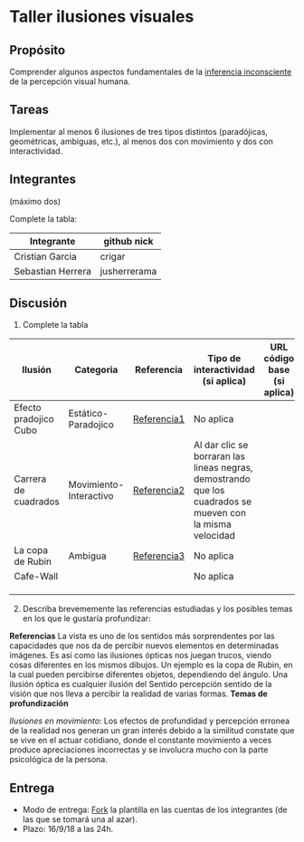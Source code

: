 # Taller ilusiones visuales

## Propósito

Comprender algunos aspectos fundamentales de la [inferencia inconsciente](https://github.com/VisualComputing/Cognitive) de la percepción visual humana.

## Tareas

Implementar al menos 6 ilusiones de tres tipos distintos (paradójicas, geométricas, ambiguas, etc.), al menos dos con movimiento y dos con interactividad.

## Integrantes
(máximo dos)

Complete la tabla:

| 		Integrante 			| github nick     |
|---------------------------|-----------------|
| Cristian Garcia   | crigar       |
| Sebastian Herrera | jusherrerama |

## Discusión

1. Complete la tabla

| Ilusión         | Categoria     | Referencia         |  Tipo de interactividad (si aplica)  | URL código base (si aplica) |
|---------------- |---------------|--------------------|--------------------------------------|-----------------------------|
|Efecto pradojico Cubo  |Estático-Paradojico |[Referencia1](https://cyt-ar.com.ar/cyt-ar/index.php/Cubo_de_Necker)                    | No aplica                            |                             |
|Carrera de cuadrados |Movimiento-Interactivo|[Referencia2](http://www.michaelbach.de/ot/mot-feetLin/index.html) |  Al dar clic se borraran las lineas negras, demostrando que los cuadrados se mueven con la misma velocidad                        |                             |
|La copa de Rubin  |Ambigua|[Referencia3](http://ilusionario-blog.blogspot.com/2014/01/la-copa-de-rubin.html)|No aplica  |                                   |
|Cafe-Wall|||No aplica |               |
|||||               |
||| |               |
|||||       |


2. Describa brevememente las referencias estudiadas y los posibles temas en los que le gustaría profundizar:

  **Referencias**
La vista es uno de los sentidos más sorprendentes por las capacidades que nos da de percibir nuevos elementos en determinadas imágenes. Es así como las ilusiones ópticas nos juegan trucos, viendo cosas diferentes en los mismos dibujos. Un ejemplo es la copa de Rubin, en la cual pueden percibirse diferentes objetos, dependiendo del ángulo.
Una ilusión óptica es cualquier ilusión del Sentido percepción sentido de la visión que nos lleva a percibir la realidad de varias formas.
  **Temas de profundización**

  *Ilusiones en movimiento*: Los efectos de profundidad y percepción erronea de la realidad nos generan un gran interés debido a la similitud constate que se vive en el actuar cotidiano, donde el constante movimiento a veces produce apreciaciones incorrectas y se involucra mucho con la parte psicológica de la persona.

## Entrega

* Modo de entrega: [Fork](https://help.github.com/articles/fork-a-repo/) la plantilla en las cuentas de los integrantes (de las que se tomará una al azar).
* Plazo: 16/9/18 a las 24h.

